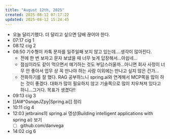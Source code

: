 ```yaml
---
title: "August 12th, 2025"
created: 2025-08-12 07:17:22
updated: 2025-08-12 15:24:45
---
```

  * 오늘 달리기했다. 더 달리고 싶으면 담배 끊어야 한다.
  * 07:17 cig 1
  * 08:12 cig 2
  * 08:50 기수형이 카톡 문자를 일주일째 보지 않고 있는데....생각이 많아진다.
    * 전에 한 번 보자고 문자 보냈을 때 너무 늦게 답장해서...아쉽네...
    * 점심이라도 같이 먹으면서 얘기하는 것도 부담스러울까...아니면 회사 사정이 너무 안 좋아서 업무 상 꼭 만나야 하는 사람 이외에는 만나고 싶지 않은 건가...
    * 전화하기를 잘 했다. RAG 공부하느니 spring.ai와 연계해서 MCP쪽을 많이 하는 것이 좋겠다. 대화가 많이 필요하지 않고 기술쪽으로 많이 치우쳐져 있다고 하니...그거다. 목표가 생겼다!!
  * 09:13 cig 3
  * [[AI#^0snqeJZpy|Spring.ai]] 정리
  * 10:11 cig 4
  * 12:03 jetbrains의 spring.ai 영상(Building intelligent applications with spring ai) 보기
    * [ ] github.com/danvega
  * 14:02 cig 6
